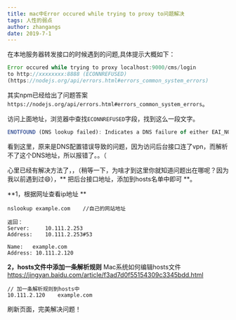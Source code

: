 ```yaml
---
title: mac中Error occured while trying to proxy to问题解决
tags: 人性的弱点
author: zhangangs
date: 2019-7-1
---
```

在本地服务器转发接口的时候遇到的问题,具体提示大概如下：

``` js
Error occured while trying to proxy localhost:9000/cms/login 
to http://xxxxxxxx:8888 (ECONNREFUSED) 
(https://nodejs.org/api/errors.html#errors_common_system_errors)
```

其实npm已经给出了问题答案`https://nodejs.org/api/errors.html#errors_common_system_errors`。

访问上面地址，浏览器中查找`ECONNREFUSED`字段，找到这么一段文字。

``` js
ENOTFOUND (DNS lookup failed): Indicates a DNS failure of either EAI_NODATA or EAI_NONAME. This is not a standard POSIX error.
```

看到这里，原来是DNS配置错误导致的问题，因为访问后台接口连了vpn，而解析不了这个DNS地址，所以报错了。。（

心里已经有解决方法了，，（稍等一下，为啥才到这里你就知道问题出在哪呢？因为我以前遇到过😄），** 把后台接口地址，添加到hosts名单中即可 **。

**1，根据网址查看ip地址 **
```
nslookup example.com    //自己的网站地址

返回：
Server:		10.111.2.253
Address:	10.111.2.253#53

Name:	example.com
Address: 10.111.2.120
```

**2，hosts文件中添加一条解析规则**
Mac系统如何编辑hosts文件
https://jingyan.baidu.com/article/f3ad7d0f55154309c3345bdd.html
```
// 加一条解析规则到hosts中
10.111.2.120    example.com
```

刷新页面，完美解决问题！
